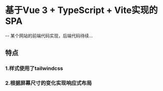 # 基于Vue 3 + TypeScript + Vite实现的SPA
-- 某个网站的前端代码实现，后端代码待续...
## 特点
### 1.样式使用了tailwindcss
### 2.根据屏幕尺寸的变化实现响应式布局